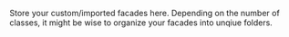 Store your custom/imported facades here.
Depending on the number of classes, it might be wise to organize your facades into unqiue folders.